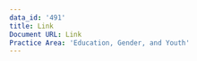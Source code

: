 ```yaml
---
data_id: '491'
title: Link
Document URL: Link
Practice Area: 'Education, Gender, and Youth'
---
```

